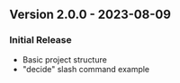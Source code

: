 ## Version 2.0.0 - 2023-08-09

### Initial Release
- Basic project structure
- "decide" slash command example